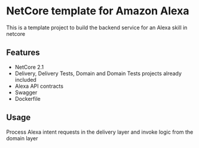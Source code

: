 # NetCore template for Amazon Alexa

This is a template project to build the backend service for an Alexa skill in netcore

## Features

- NetCore 2.1
- Delivery, Delivery Tests, Domain and Domain Tests projects already included
- Alexa API contracts
- Swagger
- Dockerfile

## Usage

Process Alexa intent requests in the delivery layer and invoke logic from the domain layer
